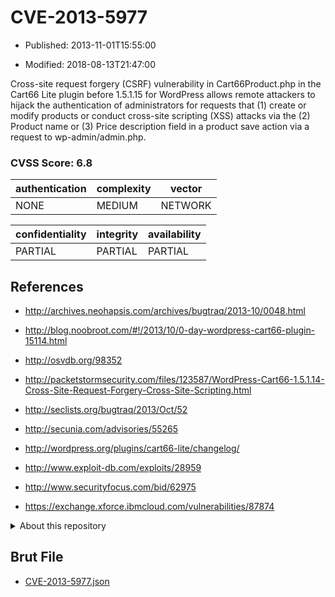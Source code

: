 # CVE-2013-5977

- Published: 2013-11-01T15:55:00

- Modified: 2018-08-13T21:47:00

Cross-site request forgery (CSRF) vulnerability in Cart66Product.php in the Cart66 Lite plugin before 1.5.1.15 for WordPress allows remote attackers to hijack the authentication of administrators for requests that (1) create or modify products or conduct cross-site scripting (XSS) attacks via the (2) Product name or (3) Price description field in a product save action via a request to wp-admin/admin.php.

### CVSS Score: **6.8**

| authentication | complexity | vector |
| --- | --- | --- |
| NONE | MEDIUM | NETWORK |

| confidentiality | integrity | availability |
| --- | --- | --- |
| PARTIAL | PARTIAL | PARTIAL |

## References

* http://archives.neohapsis.com/archives/bugtraq/2013-10/0048.html

* http://blog.noobroot.com/#!/2013/10/0-day-wordpress-cart66-plugin-15114.html

* http://osvdb.org/98352

* http://packetstormsecurity.com/files/123587/WordPress-Cart66-1.5.1.14-Cross-Site-Request-Forgery-Cross-Site-Scripting.html

* http://seclists.org/bugtraq/2013/Oct/52

* http://secunia.com/advisories/55265

* http://wordpress.org/plugins/cart66-lite/changelog/

* http://www.exploit-db.com/exploits/28959

* http://www.securityfocus.com/bid/62975

* https://exchange.xforce.ibmcloud.com/vulnerabilities/87874

<details>
<summary>About this repository</summary> 

  This repository is part of the project [Live Hack CVE](https://github.com/Live-Hack-CVE). Main website can be found [www.live-hack.org](https://www.live-hack.org) 
  
  Made by [Sn0wAlice](https://github.com/Sn0wAlice) for the people that care about security and need to have a feed of the latest CVEs. Hope you enjoy it, don't forget to star the repo and follow me on [Twitter](https://twitter.com/Sn0wAlice) and [Github](https://github.com/Sn0wAlice). And that is my [personnal website](https://www.alice-snow.me/)

  - [Home Page](https://github.com/Live-Hack-CVE)
  - [Framework](https://github.com/Live-Hack-CVE/cve-framework)
  - [CVE database](https://github.com/Live-Hack-CVE/full_database)
  - [Changelog](https://github.com/Live-Hack-CVE/Changelog)
</details>

## Brut File

* [CVE-2013-5977.json](https://raw.githubusercontent.com/Live-Hack-CVE/full_database/main/cves/2013/CVE-2013-5977.json)

